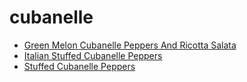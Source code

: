 # cubanelle

 * [Green Melon Cubanelle Peppers And Ricotta Salata](index/g/green-melon-cubanelle-peppers-and-ricotta-salata-51107220.json)
 * [Italian Stuffed Cubanelle Peppers](index/i/italian-stuffed-cubanelle-peppers.json)
 * [Stuffed Cubanelle Peppers](index/s/stuffed-cubanelle-peppers.json)
